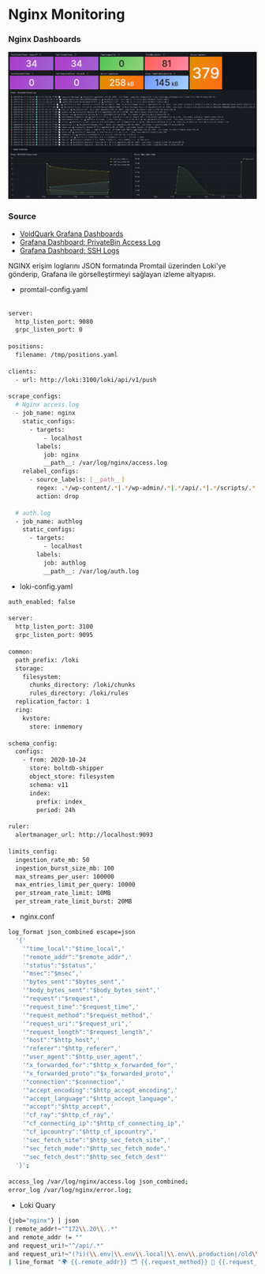 # Nginx Monitoring
### Nginx Dashboards
![Preview](img/Screenshot.png)

### Source

- [VoidQuark Grafana Dashboards](https://github.com/voidquark/grafana-dashboards)
- [Grafana Dashboard: PrivateBin Access Log](https://grafana.com/grafana/dashboards/19507-privatebin-access-log/)
- [Grafana Dashboard: SSH Logs](https://grafana.com/grafana/dashboards/17514-ssh-logs/)

NGINX erişim loglarını JSON formatında Promtail üzerinden Loki'ye gönderip, Grafana ile görselleştirmeyi sağlayan izleme altyapısı.

- promtail-config.yaml
```bash

server:
  http_listen_port: 9080
  grpc_listen_port: 0

positions:
  filename: /tmp/positions.yaml

clients:
  - url: http://loki:3100/loki/api/v1/push

scrape_configs:
  # Nginx access.log
  - job_name: nginx
    static_configs:
      - targets:
          - localhost
        labels:
          job: nginx
          __path__: /var/log/nginx/access.log
    relabel_configs:
      - source_labels: [__path__]
        regex: .*/wp-content/.*|.*/wp-admin/.*|.*/api/.*|.*/scripts/.*|.*/public/.*|.*/config/.*|.*/wp-json.*|.*/wp-includes/.*|.*/cgi-bin/.*|.*\?ao_speedup_cachebuster.*
        action: drop

  # auth.log
  - job_name: authlog
    static_configs:
      - targets:
          - localhost
        labels:
          job: authlog
          __path__: /var/log/auth.log


```

- loki-config.yaml
```bash
auth_enabled: false

server:
  http_listen_port: 3100
  grpc_listen_port: 9095

common:
  path_prefix: /loki
  storage:
    filesystem:
      chunks_directory: /loki/chunks
      rules_directory: /loki/rules
  replication_factor: 1
  ring:
    kvstore:
      store: inmemory

schema_config:
  configs:
    - from: 2020-10-24
      store: boltdb-shipper
      object_store: filesystem
      schema: v11
      index:
        prefix: index_
        period: 24h

ruler:
  alertmanager_url: http://localhost:9093

limits_config:
  ingestion_rate_mb: 50
  ingestion_burst_size_mb: 100
  max_streams_per_user: 100000
  max_entries_limit_per_query: 10000
  per_stream_rate_limit: 10MB
  per_stream_rate_limit_burst: 20MB

```

- nginx.conf
```bash
log_format json_combined escape=json
  '{'
    '"time_local":"$time_local",'
    '"remote_addr":"$remote_addr",'
    '"status":"$status",'
    '"msec":"$msec",'
    '"bytes_sent":"$bytes_sent",'
    '"body_bytes_sent":"$body_bytes_sent",'
    '"request":"$request",'
    '"request_time":"$request_time",'
    '"request_method":"$request_method",'
    '"request_uri":"$request_uri",'
    '"request_length":"$request_length",'
    '"host":"$http_host",'
    '"referer":"$http_referer",'
    '"user_agent":"$http_user_agent",'
    '"x_forwarded_for":"$http_x_forwarded_for",'
    '"x_forwarded_proto":"$x_forwarded_proto",'
    '"connection":"$connection",'
    '"accept_encoding":"$http_accept_encoding",'
    '"accept_language":"$http_accept_language",'
    '"accept":"$http_accept",'
    '"cf_ray":"$http_cf_ray",'
    '"cf_connecting_ip":"$http_cf_connecting_ip",'
    '"cf_ipcountry":"$http_cf_ipcountry",'
    '"sec_fetch_site":"$http_sec_fetch_site",'
    '"sec_fetch_mode":"$http_sec_fetch_mode",'
    '"sec_fetch_dest":"$http_sec_fetch_dest"'
  '}';

access_log /var/log/nginx/access.log json_combined;
error_log /var/log/nginx/error.log;

```

- Loki Quary
```bash
{job="nginx"} | json 
| remote_addr!~"^172\\.20\\..*" 
and remote_addr != "" 
and request_uri!~"^/api/.*" 
and request_uri!~"(?i)(\\.env|\\.env\\.local|\\.env\\.production|/old\\.env|/scripts$|/scripts/.*|/error/\\.env|/wp-content/uploads/.*|/public/img/icons/.*|/public/app/plugins/.*|/config/.*|/getcfg\\.php|\\?phpinfo.*|/app_dev\\.php.*|/public/fonts/.*|/public/build/.*|/wp-includes/.*|/wp-admin/.*|/wp-content/plugins/.*|/wp-json.*|/\\?customize.*|/wp-content/themes/.*|/cgi-bin/.*|/\\?ao_speedup_cachebuster.*|/favicon.ico|/d/.*|/avatar/.*|/public/.*|/connections/.*|/wp-content/.*)" 
| line_format "🌍 {{.remote_addr}} 🗂 {{.request_method}} 📄 {{.request_uri}} 💻 {{.user_agent}}"

```
